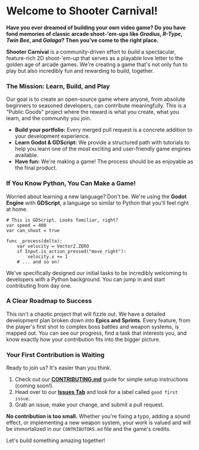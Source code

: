 # Welcome to Shooter Carnival!

**Have you ever dreamed of building your own video game? Do you have fond memories of classic arcade shoot-'em-ups like *Gradius*, *R-Type*, *Twin Bee*, and *Galaga*? Then you've come to the right place.**

**Shooter Carnival** is a community-driven effort to build a spectacular, feature-rich 2D shoot-'em-up that serves as a playable love letter to the golden age of arcade games. We're creating a game that's not only fun to play but also incredibly fun and rewarding to build, together.

### The Mission: Learn, Build, and Play

Our goal is to create an open-source game where anyone, from absolute beginners to seasoned developers, can contribute meaningfully. This is a "Public Goods" project where the reward is what you create, what you learn, and the community you join.

*   **Build your portfolio:** Every merged pull request is a concrete addition to your development experience.
*   **Learn Godot & GDScript:** We provide a structured path with tutorials to help you learn one of the most exciting and user-friendly game engines available.
*   **Have fun:** We're making a game! The process should be as enjoyable as the final product.

### If You Know Python, You Can Make a Game!

Worried about learning a new language? Don't be. We're using the **Godot Engine** with **GDScript**, a language so similar to Python that you'll feel right at home.

```gdscript
# This is GDScript. Looks familiar, right?
var speed = 400
var can_shoot = true

func _process(delta):
    var velocity = Vector2.ZERO
    if Input.is_action_pressed("move_right"):
        velocity.x += 1
    # ... and so on!
```

We've specifically designed our initial tasks to be incredibly welcoming to developers with a Python background. You can jump in and start contributing from day one.

### A Clear Roadmap to Success

This isn't a chaotic project that will fizzle out. We have a detailed development plan broken down into **Epics and Sprints**. Every feature, from the player's first shot to complex boss battles and weapon systems, is mapped out. You can see our progress, find a task that interests you, and know exactly how your contribution fits into the bigger picture.

### Your First Contribution is Waiting

Ready to join us? It's easier than you think.

1.  Check out our **[CONTRIBUTING.md](CONTRIBUTING.md)** guide for simple setup instructions (coming soon!).
2.  Head over to our **[Issues Tab](https://github.com/HouZenKai/ShooterCarnival/issues)** and look for a label called `good first issue`.
3.  Grab an issue, make your change, and submit a pull request.

**No contribution is too small.** Whether you're fixing a typo, adding a sound effect, or implementing a new weapon system, your work is valued and will be immortalized in our `CONTRIBUTORS.md` file and the game's credits.

Let's build something amazing together!